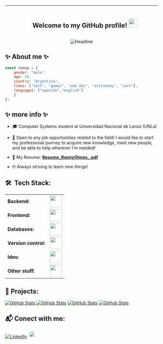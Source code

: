 

<div id="user-content-toc">
  
</div>

------------

<div id="user-content-toc">
  <ul align="center">
    <summary><h2 style="display: inline-block">Welcome to my GitHub profile! <img src = "https://raw.githubusercontent.com/MartinHeinz/MartinHeinz/master/wave.gif" width = 30px></h2></summary>
  </ul>
</div>



<div align=center>
  <img src="https://readme-typing-svg.herokuapp.com?color=%236FDA44&size=32&center=true&vCenter=true&width=600&height=50&lines=Junior+Developer;Bachelors+Degree+in+Information+Systems" alt="Headline" />
</div>

<h2>✨ About me ✨</h2>

```javascript
const ronny = {
    gender: "male",
    age: 20,
    country: "Argentina",
    likes: ["tech", "games", "web dev", "astronomy", "cars"],
    languages: ["spanish","english"]
    }
};
```

<h2>✨ more info ✨</h2>
 
- 🎓 Computer Systems student at Universidad Nacional de Lanús (UNLa)
  
- 🤔 Open to any job opportunities related to the field! I would like to start my professional journey to acquire new knowledge, meet new people, and be able to help wherever I'm needed!
  
- 📁 My Resume: <a target="_blank">**[Resume_RonnyOlmos_.pdf](https://drive.google.com/file/d/1NeI4SzLjU0TQGCWt6LWandoNda1f8NKS/view?usp=sharing)**</a>
  
- 🤓 Always striving to learn new things!


<h2>🛠 &nbsp;Tech Stack:</h2>
  <table>
    <tr>
        <td><b>Backend:</b></td>
        <td><img height="40"src="https://skillicons.dev/icons?i=c,php,java,spring,maven,hibernate,next"/></td>
    </tr>
   <tr>
        <td><b>Frontend:</b></td>
        <td><img height="40"src="https://skillicons.dev/icons?i=html,css,javascript,react,tailwind"/></td>
   </tr>
   <tr>
        <td><b>Databases:</b></td>
        <td><img height="40"src="https://skillicons.dev/icons?i=mysql,mongo,firebase"/></td>
   </tr>
   <tr>
        <td><b>Version control:</b></td>
        <td><img height="40"src="https://skillicons.dev/icons?i=git,github"/></td>
   </tr>
   <tr>
        <td><b>Ides:</b></td>
        <td><img height="40" src="https://skillicons.dev/icons?i=vscode,eclipse"/></td>
    </tr>
    <tr>
        <td><b>Other stuff:</b></td>
        <td><img height="40" src="https://skillicons.dev/icons?i=photoshop,aftereffects"/></td>
    </tr>
 </table>

<h2>📁 Projects:</h2>

  <div>
      <p align="left">
	<a href="https://github.com/RonnyOl/grupo-9-OO2-2024">
      	<img src="https://github-readme-stats.vercel.app/api/pin/?username=RonnyOl&repo=grupo-9-OO2-2024&theme=tokyonight" alt="GitHub Stats"/>
	</a>
  
<a href="https://github.com/RonnyOl/BarkMobbShop">
      	<img src="https://github-readme-stats.vercel.app/api/pin/?username=RonnyOl&repo=BarkMobbShop&theme=tokyonight" alt="GitHub Stats"/></a>
   


<a href="https://github.com/RonnyOl/ORDERME1.1">
      	<img src="https://github-readme-stats.vercel.app/api/pin/?username=RonnyOl&repo=ORDERME1.1&theme=tokyonight" alt="GitHub Stats"/></a>


 
 
<a href="https://github.com/RonnyOl/festicool_">
      	<img src="https://github-readme-stats.vercel.app/api/pin/?username=RonnyOl&repo=festicool_&theme=tokyonight" alt="GitHub Stats"/></a>
      </p>   
 </div>

<h2>📬 Conect with me:</h2>
<a href="https://www.linkedin.com/in/ronny-olmos-roman/" target="_blank"><img src="https://img.shields.io/static/v1?style=for-the-badge&message=LinkedIn&color=0A66C2&logo=LinkedIn&logoColor=FFFFFF&label="     
alt="LinkedIn"/></a> 
<a href="ronnyolmos16@gmail.com" target="_blank"><img src="https://img.shields.io/badge/gmail-%23EA4335.svg?style=for-the-badge&logo=gmail&logoColor=white" style="margin: 5px;"/></a>
